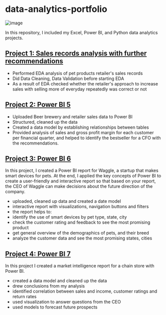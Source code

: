 # data-analytics-portfolio
![image](https://github.com/Dzhoniq/data-analytics-portfolio/assets/64640862/e11f3a52-2c11-4e48-b094-e6d1731d5c4c)


In this repository, I included my Excel, Power BI, and Python data analytics projects. 
## [Project 1: Sales records analysis with further recommendations](https://github.com/Dzhoniq/data-analytics-portfolio/tree/main/Sales_Record_Analysis)
- Performed EDA analysis of pet products retailer's sales records
- Did Data Cleaning, Data Validation before starting EDA
- As a result of EDA checked whether the retailer's approach to increase sales with selling more of everyday repeatedly was correct or not

## [Project 2: Power BI 5 ](https://github.com/Dzhoniq/data-analytics-portfolio/tree/main/PowerBI_project_5)
- Uploaded Beer brewery and retailer sales data to Power BI
- Structured, cleaned up the data
- Created a data model by establishing relationships between tables
- Provided analysis of sales and gross profit margin for each customer per financial quarter, and helped to identify the bestseller for a CFO with the recommendations. 

## [Project 3: Power BI 6](https://github.com/Dzhoniq/data-analytics-portfolio/tree/main/PowerBI_6)
In this project, I created a Power BI report for Waggle, a startup that makes smart devices for pets. At the end, I applied the key concepts of Power BI to create a user-friendly and interactive report so that based on your report, the CEO of Waggle can make decisions about the future direction of the company. 
- uploaded, cleaned up data and created a date model
- interactive report with visualizations, navigation buttons and filters
- the report helps to:
-  identify the use of smart devices by pet type, state, city
-   check the customer rating and feedback to see the most promising product
-   get general overview of the demographics of pets, and their breed
-   analyze the customer data and see the most promising states, cities


## [Project 4: Power BI 7](https://github.com/Dzhoniq/data-analytics-portfolio/tree/main/PowerBI_Project%207)
In this project I created a market intelligence report for a chain store with Power BI. 
- created a data model and cleaned up the data
- drew conclusions from my analysis
- identified correlation between sales and income, customer ratings and return rates
- used visualization to answer questions from the CEO 
- used models to forecast future prospects
